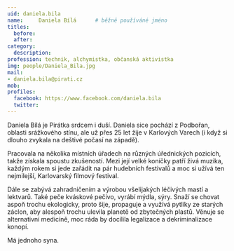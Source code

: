```yaml
---
uid: daniela.bila
name:     Daniela Bílá  	# běžně používáné jméno
titles:
  before:
  after:
category:
  description: 
profession: technik, alchymistka, občanská aktivistka
img: people/Daniela_Bila.jpg
mail:
- daniela.bila@pirati.cz
mob: 
profiles:
  facebook: https://www.facebook.com/daniela.bila
  twitter:
---
```

Daniela Bílá je Pirátka srdcem i duší. Daniela sice pochází z Podbořan, oblasti srážkového stínu, ale už přes 25 let žije v Karlových Varech (i když si dlouho zvykala na deštivé počasí na západě).

Pracovala na několika místních úřadech na různých úřednických pozicích, takže získala spoustu zkušeností.
Mezi její velké koníčky patří živá muzika, každým rokem si jede zařádit na pár hudebních festivalů a moc si užívá ten nejmilejší, Karlovarský filmový festival.

Dále se zabývá zahradničením a výrobou všelijakých léčivých mastí a lektvarů. Také peče kváskové pečivo, vyrábí mýdla, sýry. Snaží se chovat aspoň trochu ekologicky, proto šije, propaguje a využívá pytlíky ze starých záclon, aby alespoň trochu ulevila planetě od zbytečných plastů. Věnuje se alternativní medicíně, moc ráda by docílila legalizace a dekriminalizace konopí.

Má jednoho syna.

